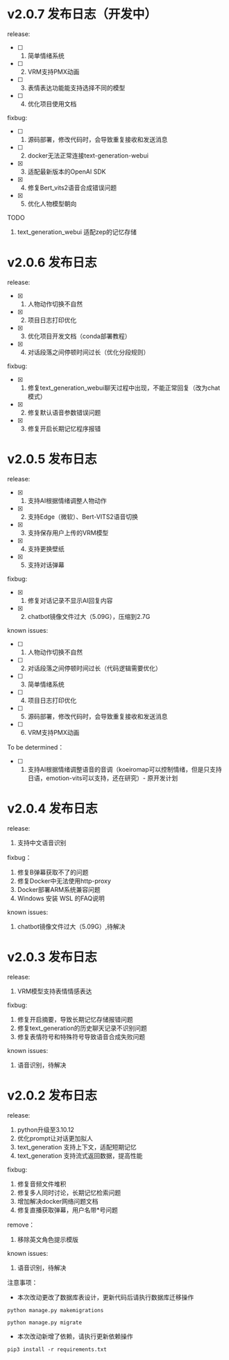 # v2.0.7 发布日志（开发中）

release:
- [ ] 1. 简单情绪系统
- [ ] 2. VRM支持PMX动画
- [ ] 3. 表情表达功能能支持选择不同的模型
- [ ] 4. 优化项目使用文档

fixbug:
- [ ] 1. 源码部署，修改代码时，会导致重复接收和发送消息
- [ ] 2. docker无法正常连接text-generation-webui
- [X] 3. 适配最新版本的OpenAI SDK
- [X] 4. 修复Bert_vits2语音合成错误问题
- [x] 5. 优化人物模型朝向

TODO
1. text_generation_webui 适配zep的记忆存储

# v2.0.6 发布日志

release:
- [x] 1. 人物动作切换不自然
- [x] 2. 项目日志打印优化
- [x] 3. 优化项目开发文档（conda部署教程）
- [x] 4. 对话段落之间停顿时间过长（优化分段规则）

fixbug:
- [x] 1. 修复text_generation_webui聊天过程中出现，不能正常回复（改为chat模式）
- [x] 2. 修复默认语音参数错误问题
- [x] 3. 修复开启长期记忆程序报错

# v2.0.5 发布日志

release:
- [x] 1. 支持AI根据情绪调整人物动作
- [x] 2. 支持Edge（微软）、Bert-VITS2语音切换
- [x] 3. 支持保存用户上传的VRM模型
- [x] 4. 支持更换壁纸 
- [x] 5. 支持对话弹幕

fixbug:
- [x] 1. 修复对话记录不显示AI回复内容
- [x] 2. chatbot镜像文件过大（5.09G），压缩到2.7G

known issues:
- [ ] 1. 人物动作切换不自然
- [ ] 2. 对话段落之间停顿时间过长（代码逻辑需要优化）
- [ ] 3. 简单情绪系统
- [ ] 4. 项目日志打印优化
- [ ] 5. 源码部署，修改代码时，会导致重复接收和发送消息
- [ ] 6. VRM支持PMX动画

To be determined：
- [ ] 1. 支持AI根据情绪调整语音的音调（koeiromap可以控制情绪，但是只支持日语，emotion-vits可以支持，还在研究）- 原开发计划

# v2.0.4 发布日志

release:
1. 支持中文语音识别

fixbug：
1. 修复B弹幕获取不了的问题
2. 修复Docker中无法使用http-proxy
3. Docker部署ARM系统兼容问题
4. Windows 安装 WSL 的FAQ说明

known issues:
1. chatbot镜像文件过大（5.09G）,待解决

# v2.0.3 发布日志

release:
1. VRM模型支持表情情感表达

fixbug:
1. 修复开启摘要，导致长期记忆存储报错问题
2. 修复text_generation的历史聊天记录不识别问题
3. 修复表情符号和特殊符号导致语音合成失败问题

known issues:
1. 语音识别，待解决

# v2.0.2 发布日志

release:
1. python升级至3.10.12
2. 优化prompt让对话更加拟人
3. text_generation 支持上下文，适配短期记忆
4. text_generation 支持流式返回数据，提高性能

fixbug:
1. 修复音频文件堆积
2. 修复多人同时讨论，长期记忆检索问题
3. 增加解决docker网络问题文档
4. 修复直播获取弹幕，用户名带*号问题

remove：
1. 移除英文角色提示模版

known issues:
1. 语音识别，待解决

注意事项：
- 本次改动更改了数据库表设计，更新代码后请执行数据库迁移操作
```shell
python manage.py makemigrations 
```
```shell
python manage.py migrate 
```
- 本次改动新增了依赖，请执行更新依赖操作
```shell
pip3 install -r requirements.txt
```